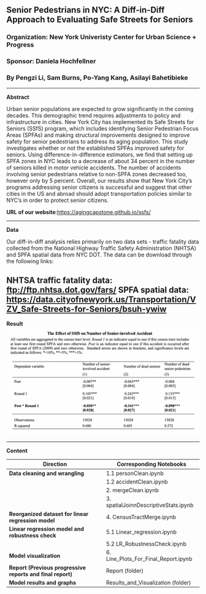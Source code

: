 ## Senior Pedestrians in NYC: A Diff-in-Diff Approach to Evaluating Safe Streets for Seniors
### Organization: New York Univeristy Center for Urban Science + Progress
### Sponsor: Daniela Hochfellner
### By Pengzi Li, Sam Burns, Po-Yang Kang, Asilayi Bahetibieke
-------------------------------------------------------------------------------------------
**Abstract**

Urban senior populations are expected to grow significantly in the coming decades. This demographic trend requires adjustments to policy and infrastructure in cities. New York City has implemented its Safe Streets for Seniors (SSfS) program, which includes identifying Senior Pedestrian Focus Areas (SPFAs) and making structural improvements designed to improve safety for senior pedestrians to address its aging population. This study investigates whether or not the established SPFAs improved safety for seniors. Using difference-in-difference estimators, we find that setting up SPFA zones in NYC leads to a decrease of about 34 percent in the number of seniors killed in motor vehicle accidents. The number of accidents involving senior pedestrians relative to non-SPFA zones decreased too, however only by 5 percent. Overall, our results show that New York City’s programs addressing senior citizens is successful  and suggest that other cities in the US and abroad should adopt transportation policies similar to NYC’s in order to protect senior citizens.

**URL of our website**:https://agingcapstone.github.io/ssfs/

----------------------------------------------------------------------------------------------
**Data**

Our diff-in-diff analysis relies primarily on two data sets - traffic fatality data collected from the National Highway Traffic Safety Administration (NHTSA) and SPFA spatial data from NYC DOT. The data can be download through the following links:

**NHTSA traffic fatality data**: ftp://ftp.nhtsa.dot.gov/fars/ 
**SPFA spatial data**: https://data.cityofnewyork.us/Transportation/VZV_Safe-Streets-for-Seniors/bsuh-ywiw
-----------------------------------------------------------------------------------------------
**Result**
![Alt_text](Results_and_Visualization/Main_Result.png)

-----------------------------------------------------------------------------------------------
**Content**

|Direction                                                 |Corresponding Notebooks                            |
|----------------------------------------------------------|---------------------------------------------------|
|**Data cleaning and wrangling**                           |1.1 personClean.ipynb                              |
|                                                          |1.2 accidentClean.ipynb                            |
|                                                          |2. mergeClean.ipynb                                |
|                                                          |3. spatialJoinnDescriptiveStats.ipynb              |
|**Reorganized dataset for linear regression model**       |4. CensusTractMerge.ipynb                          |
|**Linear regression model and robustness check**          |5.1 Linear_regression.ipynb                        |
|                                                          |5.2 LR_RobustnessCheck.ipynb                       |
|**Model visualization**                                   |6. Line_Plots_For_Final_Report.ipynb               |
|**Report (Previous progressive reports and final report)**|Report (folder)                                    |
|**Model results and graphs**                              |Results_and_Visualization (folder)                 |
